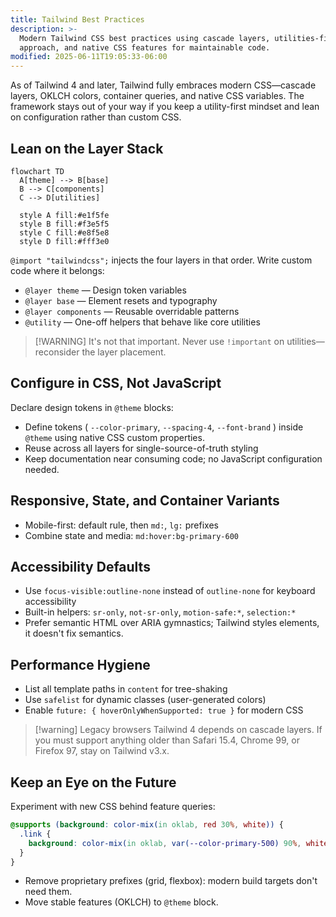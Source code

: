 ```yaml
---
title: Tailwind Best Practices
description: >-
  Modern Tailwind CSS best practices using cascade layers, utilities-first
  approach, and native CSS features for maintainable code.
modified: 2025-06-11T19:05:33-06:00
---
```


As of Tailwind 4 and later, Tailwind fully embraces modern CSS—cascade layers, OKLCH colors, container queries, and native CSS variables. The framework stays out of your way if you keep a utility-first mindset and lean on configuration rather than custom CSS.

## Lean on the Layer Stack

```mermaid
flowchart TD
  A[theme] --> B[base]
  B --> C[components]
  C --> D[utilities]

  style A fill:#e1f5fe
  style B fill:#f3e5f5
  style C fill:#e8f5e8
  style D fill:#fff3e0
```

`@import "tailwindcss";` injects the four layers in that order. Write custom code where it belongs:

- `@layer theme` — Design token variables
- `@layer base` — Element resets and typography
- `@layer components` — Reusable overridable patterns
- `@utility` — One-off helpers that behave like core utilities

> [!WARNING] It's not that important.
> Never use `!important` on utilities—reconsider the layer placement.

## Configure in CSS, Not JavaScript

Declare design tokens in `@theme` blocks:

- Define tokens ( `--color-primary`, `--spacing-4`, `--font-brand` ) inside `@theme` using native CSS custom properties.
- Reuse across all layers for single-source-of-truth styling
- Keep documentation near consuming code; no JavaScript configuration needed.

## Responsive, State, and Container Variants

- Mobile-first: default rule, then `md:`, `lg:` prefixes
- Combine state and media: `md:hover:bg-primary-600`

## Accessibility Defaults

- Use `focus-visible:outline-none` instead of `outline-none` for keyboard accessibility
- Built-in helpers: `sr-only`, `not-sr-only`, `motion-safe:*`, `selection:*`
- Prefer semantic HTML over ARIA gymnastics; Tailwind styles elements, it doesn't fix semantics.

## Performance Hygiene

- List all template paths in `content` for tree-shaking
- Use `safelist` for dynamic classes (user-generated colors)
- Enable `future: { hoverOnlyWhenSupported: true }` for modern CSS

> [!warning] Legacy browsers
> Tailwind 4 depends on cascade layers. If you must support anything older than Safari 15.4, Chrome 99, or Firefox 97, stay on Tailwind v3.x.

## Keep an Eye on the Future

Experiment with new CSS behind feature queries:

```css
@supports (background: color-mix(in oklab, red 30%, white)) {
  .link {
    background: color-mix(in oklab, var(--color-primary-500) 90%, white);
  }
}
```

- Remove proprietary prefixes (grid, flexbox): modern build targets don't need them.
- Move stable features (OKLCH) to `@theme` block.
